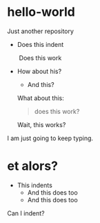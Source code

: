 # hello-world
Just another repository
* Does this indent

&nbsp;&nbsp;&nbsp;&nbsp;&nbsp;&nbsp;  Does this work

* How about his?
  + And this?
  
  What about this:
  > does this work?
  
  Wait, this works?
  
I am just going to keep typing. 

# et alors?
* This indents
  + And this does too
  + And this does too

Can I indent?
